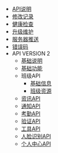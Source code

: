 - [API说明](README.md)
- [修改记录](changelog.md)
- [健康检查](health.md)
- [升级维护](maintain.md)
- [服务器推送](realtime.md)
- [错误码](errorcode.md)
- API VERSION 2
  - [基础说明](/client/base.md)
  - [基础功能](/client/readme.md)
  - 班级API
    - [基础信息](/client/classroom/basic.md)
    - [班级资源](/client/classroom/resources.md)
  - [资讯API](/client/feeds.md)
  - [通知API](/client/notifications.md)
  - [考勤API](/client/attendances.md)
  - [验证API](/client/auths.md)
  - [工具API](/client/tools.md)
  - [人脸识别API](/client/facials.md)
  - [个人中心API](/client/personals.md)
